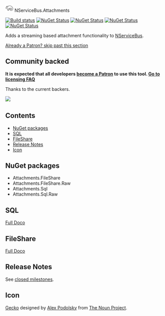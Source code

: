<!--
GENERATED FILE - DO NOT EDIT
This file was generated by [MarkdownSnippets](https://github.com/SimonCropp/MarkdownSnippets).
Source File: /readme.source.md
To change this file edit the source file and then run MarkdownSnippets.
-->

<img src="/src/icon.png" height="25px"> NServiceBus.Attachments

[![Build status](https://ci.appveyor.com/api/projects/status/6483bemehfuowaa2/branch/master?svg=true)](https://ci.appveyor.com/project/SimonCropp/nservicebus-attachments)
[![NuGet Status](https://img.shields.io/nuget/v/Attachments.FileShare.svg?label=Attachments.FileShare)](https://www.nuget.org/packages/Attachments.FileShare/)
[![NuGet Status](https://img.shields.io/nuget/v/Attachments.FileShare.Raw.svg?label=Attachments.FileShare.Raw)](https://www.nuget.org/packages/Attachments.FileShare.Raw/)
[![NuGet Status](https://img.shields.io/nuget/v/Attachments.Sql.svg?label=Attachments.Sql)](https://www.nuget.org/packages/Attachments.Sql/)
[![NuGet Status](https://img.shields.io/nuget/v/Attachments.Sql.Raw.svg?label=Attachments.Sql.Raw)](https://www.nuget.org/packages/Attachments.Sql.Raw/)

Adds a streaming based attachment functionality to [NServiceBus](https://docs.particular.net/nservicebus/).

<!--- StartOpenCollectiveBackers -->

[Already a Patron? skip past this section](#endofbacking)


## Community backed

**It is expected that all developers [become a Patron](https://opencollective.com/nservicebusextensions/order/6976) to use this tool. [Go to licensing FAQ](https://github.com/NServiceBusExtensions/Home/#licensingpatron-faq)**

Thanks to the current backers.

<img src="https://opencollective.com/nservicebusextensions/tiers/patron.svg?width=890&avatarHeight=60&button=false">

<a href="#" id="endofbacking"></a>

<!--- EndOpenCollectiveBackers -->


<!-- toc -->
## Contents

  * [NuGet packages](#nuget-packages)
  * [SQL](#sql)
  * [FileShare](#fileshare)
  * [Release Notes](#release-notes)
  * [Icon](#icon)<!-- endtoc -->


## NuGet packages

 * Attachments.FileShare
 * Attachments.FileShare.Raw
 * Attachments.Sql
 * Attachments.Sql.Raw
 

## SQL

[Full Doco](/doco/sql.md)


## FileShare

[Full Doco](/doco/fileshare.md)


## Release Notes

See [closed milestones](../../milestones?state=closed).


## Icon

[Gecko](https://thenounproject.com/term/gecko/258949/) designed by [Alex Podolsky](https://thenounproject.com/alphatoster/) from [The Noun Project](https://thenounproject.com/).
